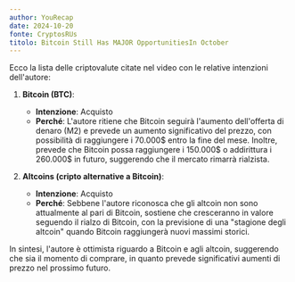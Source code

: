 ```yaml
---
author: YouRecap
date: 2024-10-20
fonte: CryptosRUs
titolo: Bitcoin Still Has MAJOR OpportunitiesIn October
---
```


Ecco la lista delle criptovalute citate nel video con le relative intenzioni dell'autore:

1. **Bitcoin (BTC)**: 
   - **Intenzione**: Acquisto
   - **Perché**: L'autore ritiene che Bitcoin seguirà l'aumento dell'offerta di denaro (M2) e prevede un aumento significativo del prezzo, con possibilità di raggiungere i 70.000$ entro la fine del mese. Inoltre, prevede che Bitcoin possa raggiungere i 150.000$ o addirittura i 260.000$ in futuro, suggerendo che il mercato rimarrà rialzista.

2. **Altcoins (cripto alternative a Bitcoin)**:
   - **Intenzione**: Acquisto
   - **Perché**: Sebbene l'autore riconosca che gli altcoin non sono attualmente al pari di Bitcoin, sostiene che cresceranno in valore seguendo il rialzo di Bitcoin, con la previsione di una "stagione degli altcoin" quando Bitcoin raggiungerà nuovi massimi storici.

In sintesi, l'autore è ottimista riguardo a Bitcoin e agli altcoin, suggerendo che sia il momento di comprare, in quanto prevede significativi aumenti di prezzo nel prossimo futuro.
